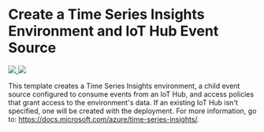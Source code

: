 # Create a Time Series Insights Environment and IoT Hub Event Source

<a href="https://portal.azure.com/#create/Microsoft.Template/uri/https%3A%2F%2Fraw.githubusercontent.com%2FAzure%2Fazure-quickstart-templates%2Fmaster%2F201-timeseriesinsights-environment-with-iothub%2Fazuredeploy.json" target="_blank">
    <img src="http://azuredeploy.net/deploybutton.png"/>
</a>
<a href="http://armviz.io/#/?load=https%3A%2F%2Fraw.githubusercontent.com%2FAzure%2Fazure-quickstart-templates%2Fmaster%2F201-timeseriesinsights-environment-with-iothub%2Fazuredeploy.json" target="_blank">
    <img src="http://armviz.io/visualizebutton.png"/>
</a>

This template creates a Time Series Insights environment, a child event source configured to consume events from an IoT Hub, and access policies that grant access to the environment's data. If an existing IoT Hub isn't specified, one will be created with the deployment. For more information, go to: <https://docs.microsoft.com/azure/time-series-insights/>.